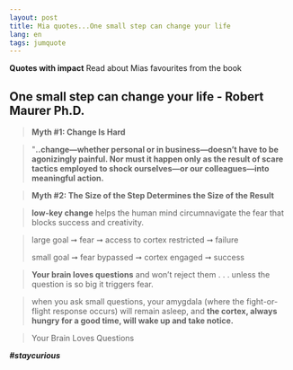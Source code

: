 ```yaml
---
layout: post
title: Mia quotes...One small step can change your life
lang: en
tags: jumquote
---
```


**Quotes with impact** Read about Mias favourites from the book

##  One small step can change your life - Robert Maurer Ph.D.


> **Myth #1: Change Is Hard**

> "**..change—whether personal or in business—doesn’t have to be agonizingly painful. 
> Nor must it happen only as the result of scare tactics employed to shock ourselves—or our colleagues—into meaningful action.**


> **Myth #2: The Size of the Step Determines the Size of the Result**

> **low-key change** helps the human mind circumnavigate the fear that blocks success and creativity.

> large goal ➞ fear ➞ access to cortex restricted ➞ failure
> 
> small goal ➞ fear bypassed ➞ cortex engaged ➞ success

> **Your brain loves questions** and won’t reject them . . .
> unless the question is so big it triggers fear.

> when you ask small questions, your amygdala (where the fight-or-flight response occurs) will remain asleep, 
> and **the cortex, always hungry for a good time, will wake up and take notice.**


> Your Brain Loves Questions

_**#staycurious**_

